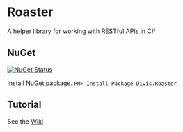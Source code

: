 # Roaster
A helper library for working with RESTful APIs in C#

## NuGet

[![NuGet Status](https://img.shields.io/nuget/v/Divis.Roaster.svg?style=flat&label=Divis.Roaster)](https://www.nuget.org/packages/Divis.Roaster/)

Install NuGet package. `PM> Install-Package Divis.Roaster`

## Tutorial
See the [Wiki](https://github.com/michaldivis/roaster/wiki/Tutorial)
